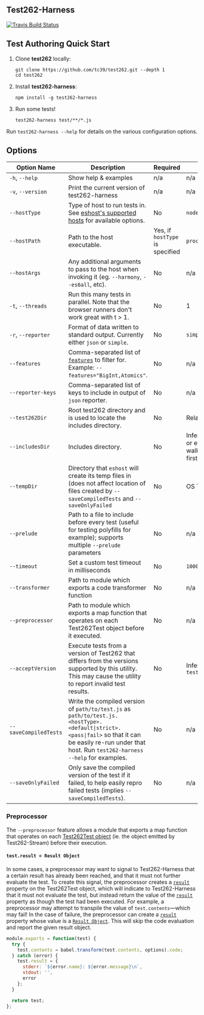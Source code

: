 ## Test262-Harness

[![Travis Build Status](https://travis-ci.org/bterlson/test262-harness.svg?branch=master)](https://travis-ci.org/bterlson/test262-harness)

## Test Authoring Quick Start

1. Clone **test262** locally:
    ```
    git clone https://github.com/tc39/test262.git --depth 1
    cd test262
    ```
2. Install **test262-harness**: 
    ```
    npm install -g test262-harness
    ```
3. Run some tests!
    ```
    test262-harness test/**/*.js
    ```

Run `test262-harness --help` for details on the various configuration options.

## Options

| Option Name | Description | Required | Default |
| -- | -- | -- | -- |
| `-h`, `--help` | Show help & examples | n/a | n/a |
| `-v`, `--version` | Print the current version of test262-harness | n/a | n/a |
| `--hostType` | Type of host to run tests in. See [eshost's supported hosts](https://github.com/bterlson/eshost#supported-hosts) for available options. | No | `node`
| `--hostPath` | Path to the host executable. | Yes, if `hostType` is specified | `process.execPath` 
| `--hostArgs` | Any additional arguments to pass to the host when invoking it (eg. `--harmony`, `--es6all`, etc). | No | n/a |
| `-t`, `--threads` | Run this many tests in parallel. Note that the browser runners don't work great with t > 1. | No | 1 |
| `-r`, `--reporter` | Format of data written to standard output. Currently either `json` or `simple`. | No |  `simple` |
| `--features` | Comma-separated list of [`features`](https://github.com/tc39/test262/blob/master/features.txt) to filter for. Example: `--features="BigInt,Atomics"`. | No | n/a |
| `--reporter-keys` | Comma-separated list of keys to include in output of `json` reporter. | No | n/a |
| `--test262Dir` | Root test262 directory and is used to locate the includes directory. | No | Relative to test files |
| `--includesDir` | Includes directory. | No | Inferred from `test262Dir` or else detected by walking upward from the first test found. |
| `--tempDir` | Directory that `eshost` will create its temp files in (does not affect location of files created by `--saveCompiledTests` and `--saveOnlyFailed` | No | OS Temp Dir |
| `--prelude` | Path to a file to include before every test (useful for testing polyfills for example); supports multiple `--prelude` parameters | No | n/a |
| `--timeout` | Set a custom test timeout in milliseconds | No | `10000` |
| `--transformer` | Path to module which exports a code transformer function | No | n/a |
| `--preprocessor` | Path to module which exports a map function that operates on each Test262Test object before it executed. | No | n/a |
| `--acceptVersion` | Execute tests from a version of Test262 that differs from the versions supported by this utility. This may cause the utility to report invalid test results. | No | Inferred from `test262Dir/package.json` |
| `--saveCompiledTests` | Write the compiled version of `path/to/test.js` as `path/to/test.js.<hostType>.<default\|strict>.<pass\|fail>` so that it can be easily re-run under that host. Run `test262-harness --help` for examples. | No | n/a 
| `--saveOnlyFailed` | Only save the compiled version of the test if it failed, to help easily repro failed tests (implies `--saveCompiledTests`). | No | n/a 

### Preprocessor

The `--preprocessor` feature allows  a module that exports a map function that operates on each [Test262Test object](https://github.com/bocoup/test262-stream#usage) (ie. the object emitted by Test262-Stream) before their execution.

#### `test.result = Result Object`

In some cases, a preprocessor may want to signal to Test262-Harness that a certain result has already been reached, and that it must not further evaluate the test. To create this signal, the preprocessor creates a [`result`](https://github.com/bterlson/eshost#result-object) property on the Test262Test object, which will indicate to Test262-Harness that it must not evaluate the test, but instead return the value of the [`result`](https://github.com/bterlson/eshost#result-object) property as though the test had been executed. For example, a preprocessor may attempt to transpile the value of `test.contents`—which may fail! In the case of failure, the preprocessor can create a [`result`](https://github.com/bterlson/eshost#result-object) property whose value is a [`Result Object`](https://github.com/bterlson/eshost#result-object). This will skip the code evaluation and report the given result object. 

```js
module.exports = function(test) {
  try {
    test.contents = babel.transform(test.contents, options).code;
  } catch (error) {
    test.result = {
      stderr: `${error.name}: ${error.message}\n`,
      stdout: '',
      error
    };
  }

  return test;
};
```
